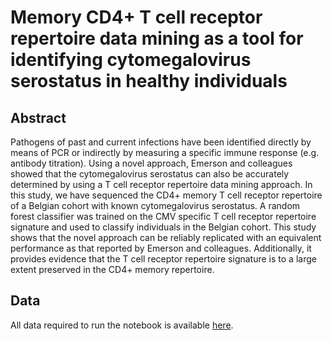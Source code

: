 # Memory CD4+ T cell receptor repertoire data mining as a tool for identifying cytomegalovirus serostatus in healthy individuals

## Abstract

Pathogens of past and current infections have been identified directly by means of PCR or indirectly by measuring a specific immune response (e.g. antibody titration). Using a novel approach, Emerson and colleagues showed that the cytomegalovirus serostatus can also be accurately determined by using a T cell receptor repertoire data mining approach. In this study, we have sequenced the CD4+ memory T cell receptor repertoire of a Belgian cohort with known cytomegalovirus serostatus. A random forest classifier was trained on the CMV specific T cell receptor repertoire signature and used to classify individuals in the Belgian cohort. This study shows that the novel approach can be reliably replicated with an equivalent performance as that reported by Emerson and colleagues. Additionally, it provides evidence that the T cell receptor repertoire signature is to a large extent preserved in the CD4+ memory repertoire. 

## Data

All data required to run the notebook is available [here](https://www.dropbox.com/sh/s7n7ndpfwni3ew1/AACMptMM6tkeUg5s4F7rTRhPa?dl=0).